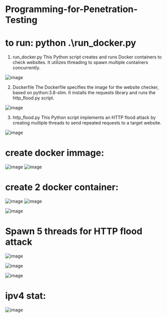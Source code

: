 # Programming-for-Penetration-Testing

# to run: python .\run_docker.py


1. run_docker.py
This Python script creates and runs Docker containers to check websites. It utilizes threading to spawn multiple containers concurrently.

![image](https://github.com/kevinsAngk/Programming-for-Penetration-Testing/assets/79265592/efa33b53-5713-4a3b-afe5-f1a742c9487b)

2. Dockerfile
The Dockerfile specifies the image for the website checker, based on python:3.8-slim. It installs the requests library and runs the http_flood.py script.

![image](https://github.com/kevinsAngk/Programming-for-Penetration-Testing/assets/79265592/f9b18e73-4e3f-4ec9-b9ba-3e1988696cb6)

3. http_flood.py
This Python script implements an HTTP flood attack by creating multiple threads to send repeated requests to a target website.

![image](https://github.com/kevinsAngk/Programming-for-Penetration-Testing/assets/79265592/15ff020f-91f6-4d87-a90a-256f75cdfd78)
# create docker immage:
![image](https://github.com/kevinsAngk/Programming-for-Penetration-Testing/assets/79265592/9aecf154-a934-4479-a2b4-87af4f90b714)
![image](https://github.com/kevinsAngk/Programming-for-Penetration-Testing/assets/79265592/1091604c-ba37-4aae-a38c-0e0369935fcb)


# create 2 docker container:
![image](https://github.com/kevinsAngk/Programming-for-Penetration-Testing/assets/79265592/12919ce5-4054-4711-9b0b-08c0f9b10c47)
![image](https://github.com/kevinsAngk/Programming-for-Penetration-Testing/assets/79265592/cb093916-df72-4757-9879-a04deb3e4ba5)

![image](https://github.com/kevinsAngk/Programming-for-Penetration-Testing/assets/79265592/31f9139c-aa9d-4abd-9f7a-97cdefd86b75)


# Spawn 5 threads for HTTP flood attack
![image](https://github.com/kevinsAngk/Programming-for-Penetration-Testing/assets/79265592/3e1b6828-50a7-402c-ac0e-d4283954a4ae)


![image](https://github.com/kevinsAngk/Programming-for-Penetration-Testing/assets/79265592/a18abd2b-5abf-423f-8669-39376ced2e12)


![image](https://github.com/kevinsAngk/Programming-for-Penetration-Testing/assets/79265592/15872850-2561-4daf-866e-307a0899184c)

# ipv4 stat:
![image](https://github.com/kevinsAngk/Programming-for-Penetration-Testing/assets/79265592/7acf61a3-82f6-4539-8791-2c93379cca05)


